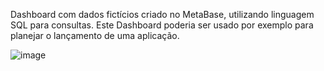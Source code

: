 Dashboard com dados fictícios criado no MetaBase, utilizando linguagem SQL para consultas. Este Dashboard poderia ser usado por exemplo para planejar o lançamento de uma aplicação.

![image](https://github.com/guipvi/dashboard-lancamento-app/assets/104999364/8d9b1bc8-1bc4-458a-a89f-cd6418793461)
